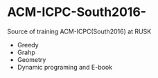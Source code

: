 # ACM-ICPC-South2016-
Source of training ACM-ICPC(South2016) at RUSK
  - Greedy
  - Grahp
  - Geometry
  - Dynamic programing
  and E-book 
